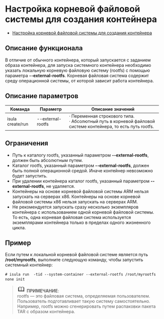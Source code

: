 # Настройка корневой файловой системы для создания контейнера

- [Настройка корневой файловой системы для создания контейнера](#specifying-rootfs-to-create-a-container)

## Описание функционала

В отличие от обычного контейнера, который запускается с заданием образа контейнера, для запуска системного контейнера необходимо указать локальную корневую файловую систему (rootfs) с помощью параметра **--external-rootfs**. Корневая файловая система содержит среду операционной системы, от которой зависит работа контейнера.

## Описание параметров

| **Команда**      | **Параметр**      | **Описание значений**                                        |
| ---------------- | ----------------- | ------------------------------------------------------------ |
| isula create/run | --external-rootfs | ·   Переменная строкового типа.<br />·   Абсолютный путь в корневой файловой системе контейнера, то есть путь rootfs. |

## Ограничения

- Путь к каталогу rootfs, указанный параметром **--external-rootfs**, должен быть абсолютным путем.
- Каталог rootfs, указанный параметром **--external-rootfs**, должен быть полной операционной средой. Иначе контейнер невозможно будет запустить.
- При удалении контейнера каталог rootfs, указанный параметром **--external-rootfs**, не удаляется.
- Контейнеры на основе корневой файловой системы ARM нельзя запускать на серверах x86. Контейнеры на основе корневой файловой системы x86 нельзя запускать на серверах ARM.
- Не рекомендуется запускать сразу несколько экземпляров контейнера с использованием одной корневой файловой системы. То есть, одна корневая файловая система используется экземплярами контейнера только в пределах одного жизненного цикла.

## Пример

Если путем к локальной корневой файловой системе является путь **/root/myrootfs**, выполните следующую команду, чтобы запустить системный контейнер:

```
# isula run  -tid --system-container --external-rootfs /root/myrootfs none init
```

> ![](./public_sys-resources/icon-note.gif) **ПРИМЕЧАНИЕ**:  
rootfs — это файловая система, определяемая пользователем. Пользователь подготавливает такую систему самостоятельно. Например, rootfs можно сгенерировать путем распаковки пакета TAR с образом контейнера.